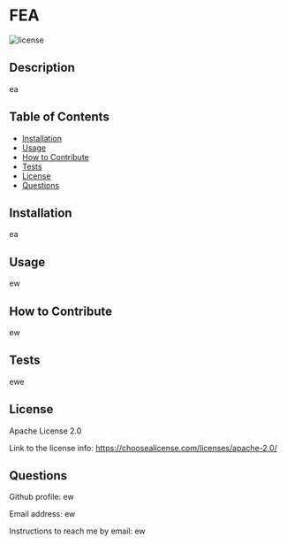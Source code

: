 # FEA
![license](https://img.shields.io/static/v1?label=license&message=ApacheLicense2.0&color=brightgreen)

## Description
ea

## Table of Contents
- [Installation](#installation)
- [Usage](#usage)
- [How to Contribute](#how-to-contribute)
- [Tests](#tests)
- [License](#license)
- [Questions](#questions)

## Installation
ea

## Usage
ew

## How to Contribute
ew

## Tests
ewe

## License
Apache License 2.0

Link to the license info: https://choosealicense.com/licenses/apache-2.0/

## Questions
Github profile: ew

Email address: ew

Instructions to reach me by email: ew